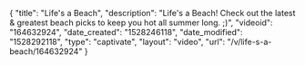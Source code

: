 {
    "title": "Life's a Beach",
    "description": "Life's a Beach! Check out the latest & greatest beach picks to keep you hot all summer long. ;)",
    "videoid": "164632924",
    "date_created": "1528246118",
    "date_modified": "1528292118",
    "type": "captivate",
    "layout": "video",
    "url": "\/v\/life-s-a-beach\/164632924"
}